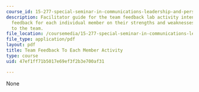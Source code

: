 ```yaml
---
course_id: 15-277-special-seminar-in-communications-leadership-and-personal-effectiveness-coaching-fall-2008
description: Facilitator guide for the team feedback lab activity intended to provide
  feedback for each individual member on their strengths and weaknesses in contributing
  to the team.
file_location: /coursemedia/15-277-special-seminar-in-communications-leadership-and-personal-effectiveness-coaching-fall-2008/47ef1ff71b5017e69ef3f2b3e700af31_guide_07.pdf
file_type: application/pdf
layout: pdf
title: Team Feedback To Each Member Activity
type: course
uid: 47ef1ff71b5017e69ef3f2b3e700af31

---
```

None